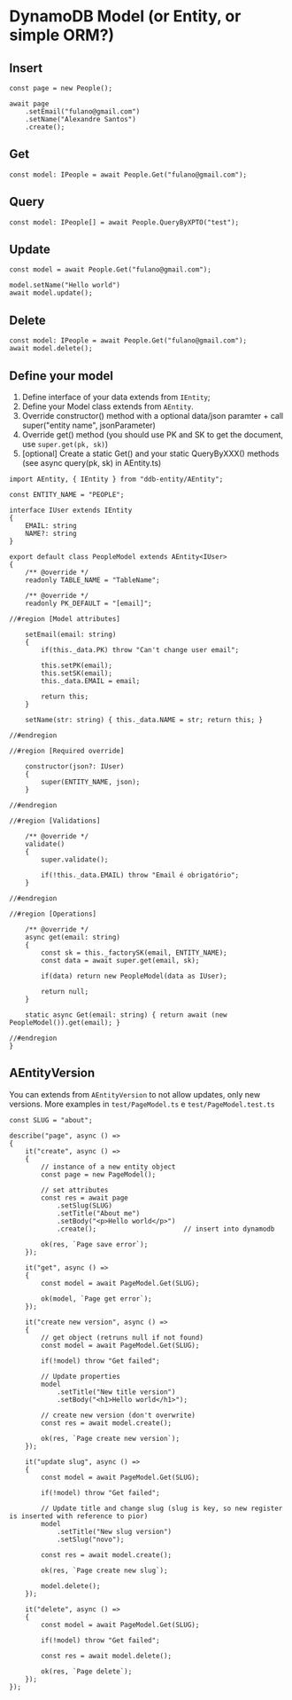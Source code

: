 # DynamoDB Model (or Entity, or simple ORM?)

## Insert

```
const page = new People();

await page
    .setEmail("fulano@gmail.com")
    .setName("Alexandre Santos")
    .create();
```


## Get

```
const model: IPeople = await People.Get("fulano@gmail.com");
```

## Query

```
const model: IPeople[] = await People.QueryByXPTO("test");
```

## Update

```
const model = await People.Get("fulano@gmail.com");

model.setName("Hello world")
await model.update();
```

## Delete

```
const model: IPeople = await People.Get("fulano@gmail.com");
await model.delete();
```

## Define your model

1. Define interface of your data extends from `IEntity`;
2. Define your Model class extends from `AEntity`.
3. Override constructor() method with a optional data/json paramter + call super("entity name", jsonParameter)
4. Override get() method (you should use PK and SK to get the document, use `super.get(pk, sk)`)
5. [optional] Create a static Get() and your static QueryByXXX() methods (see async query<T>(pk, sk) in AEntity.ts)

```
import AEntity, { IEntity } from "ddb-entity/AEntity";

const ENTITY_NAME = "PEOPLE";

interface IUser extends IEntity
{
    EMAIL: string
    NAME?: string
}

export default class PeopleModel extends AEntity<IUser>
{
    /** @override */
    readonly TABLE_NAME = "TableName";

    /** @override */
    readonly PK_DEFAULT = "[email]";

//#region [Model attributes]

    setEmail(email: string)
    {
        if(this._data.PK) throw "Can't change user email";

        this.setPK(email);
        this.setSK(email);
        this._data.EMAIL = email; 

        return this; 
    }

    setName(str: string) { this._data.NAME = str; return this; }

//#endregion

//#region [Required override]

    constructor(json?: IUser)
    { 
        super(ENTITY_NAME, json);
    }

//#endregion

//#region [Validations]

    /** @override */
    validate()
    {
        super.validate();
    
        if(!this._data.EMAIL) throw "Email é obrigatório";
    }

//#endregion

//#region [Operations]
    
    /** @override */
    async get(email: string) 
    {
        const sk = this._factorySK(email, ENTITY_NAME);
        const data = await super.get(email, sk);

        if(data) return new PeopleModel(data as IUser);
        
        return null;
    }

    static async Get(email: string) { return await (new PeopleModel()).get(email); }

//#endregion
}
```

## AEntityVersion

You can extends from `AEntityVersion` to not allow updates, only new versions.
More examples in `test/PageModel.ts` e `test/PageModel.test.ts`

```
const SLUG = "about";

describe("page", async () => 
{
    it("create", async () => 
    {
        // instance of a new entity object 
        const page = new PageModel();

        // set attributes
        const res = await page
            .setSlug(SLUG)
            .setTitle("About me")
            .setBody("<p>Hello world</p>")
            .create();                      // insert into dynamodb

        ok(res, `Page save error`);
    });

    it("get", async () => 
    {
        const model = await PageModel.Get(SLUG);

        ok(model, `Page get error`);
    });

    it("create new version", async () => 
    {
        // get object (retruns null if not found)
        const model = await PageModel.Get(SLUG);

        if(!model) throw "Get failed";
        
        // Update properties
        model
            .setTitle("New title version")
            .setBody("<h1>Hello world</h1>");
        
        // create new version (don't overwrite)
        const res = await model.create();

        ok(res, `Page create new version`);
    });

    it("update slug", async () => 
    {
        const model = await PageModel.Get(SLUG);

        if(!model) throw "Get failed";

        // Update title and change slug (slug is key, so new register is inserted with reference to pior)
        model
            .setTitle("New slug version")
            .setSlug("novo");

        const res = await model.create();

        ok(res, `Page create new slug`);

        model.delete();
    });

    it("delete", async () => 
    {
        const model = await PageModel.Get(SLUG);

        if(!model) throw "Get failed";

        const res = await model.delete();

        ok(res, `Page delete`);
    });
});

```
